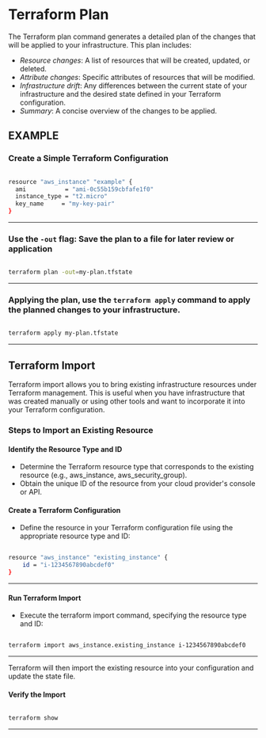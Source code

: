 # Terraform Plan

The Terraform plan command generates a detailed plan of the changes that will be applied to your infrastructure. This plan includes:

- *Resource changes*: A list of resources that will be created, updated, or deleted.
- *Attribute changes*: Specific attributes of resources that will be modified.
- *Infrastructure drift*: Any differences between the current state of your infrastructure and the desired state defined in your Terraform configuration.
- *Summary*: A concise overview of the changes to be applied.

## EXAMPLE

### Create a Simple Terraform Configuration

```sh

resource "aws_instance" "example" {
  ami           = "ami-0c55b159cbfafe1f0"
  instance_type = "t2.micro"
  key_name     = "my-key-pair"
}

```
---

### Use the `-out` flag: Save the plan to a file for later review or application

```sh

terraform plan -out=my-plan.tfstate

```
---

### Applying the plan, use the `terraform apply` command to apply the planned changes to your infrastructure.


```sh

terraform apply my-plan.tfstate

```
---

## Terraform Import

Terraform import allows you to bring existing infrastructure resources under Terraform management. This is useful when you have infrastructure that was created manually or using other tools and want to incorporate it into your Terraform configuration.

### Steps to Import an Existing Resource

#### Identify the Resource Type and ID
- Determine the Terraform resource type that corresponds to the existing resource (e.g., aws_instance, aws_security_group).
- Obtain the unique ID of the resource from your cloud provider's console or API.

#### Create a Terraform Configuration
- Define the resource in your Terraform configuration file using the appropriate resource type and ID:

```sh

resource "aws_instance" "existing_instance" {
    id = "i-1234567890abcdef0"
}

```
---

#### Run Terraform Import
- Execute the terraform import command, specifying the resource type and ID:

```sh

terraform import aws_instance.existing_instance i-1234567890abcdef0

```
---
Terraform will then import the existing resource into your configuration and update the state file.

#### Verify the Import

```sh

terraform show

```
---
